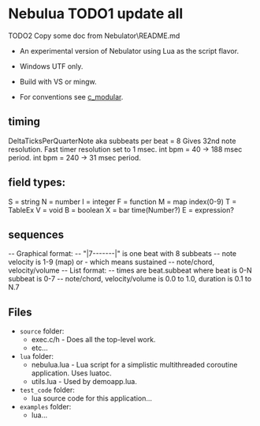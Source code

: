 
# Nebulua TODO1 update all

TODO2 Copy some doc from Nebulator\README.md

- An experimental version of Nebulator using Lua as the script flavor.
- Windows UTF only.
- Build with VS or mingw.

- For conventions see [c_modular](https://github.com/cepthomas/c_modular/blob/master/README.md).


## timing
DeltaTicksPerQuarterNote aka subbeats per beat = 8
Gives 32nd note resolution.
Fast timer resolution set to 1 msec.
int bpm = 40 -> 188 msec period.
int bpm = 240 -> 31 msec period.


## field types:
S = string
N = number
I = integer
F = function
M = map index(0-9)
T = TableEx
V = void
B = boolean
X = bar time(Number?)
E = expression?


## sequences
-- Graphical format:
-- "|7-------|" is one beat with 8 subbeats
-- note velocity is 1-9 (map) or - which means sustained
-- note/chord, velocity/volume
-- List format:
-- times are beat.subbeat where beat is 0-N subbeat is 0-7
-- note/chord, velocity/volume is 0.0 to 1.0, duration is 0.1 to N.7


## Files
- `source` folder:
    - exec.c/h - Does all the top-level work.
    - etc...
- `lua` folder:
    - nebulua.lua - Lua script for a simplistic multithreaded coroutine application. Uses luatoc.
    - utils.lua - Used by demoapp.lua.
- `test_code` folder:
    - lua source code for this application...
- `examples` folder:
    - lua...

